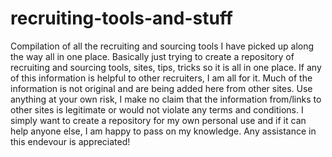 # recruiting-tools-and-stuff
Compilation of all the recruiting and sourcing tools I have picked up along the way all in one place.
Basically just trying to create a repository of recruiting and sourcing tools, sites, tips, tricks so it is all in one place.
If any of this information is helpful to other recruiters, I am all for it. Much of the information is not original and are being added here from other sites.
Use anything at your own risk, I make no claim that the information from/links to other sites is legitimate or would not violate any terms and conditions.
I simply want to create a repository for my own personal use and if it can help anyone else, I am happy to pass on my knowledge.
Any assistance in this endevour is appreciated!
